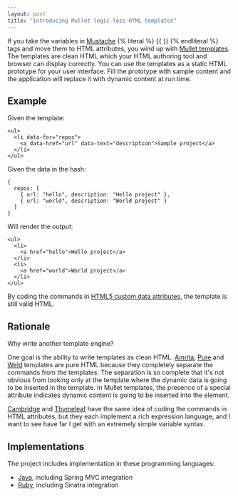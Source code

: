 ```yaml
---
layout: post
title: "Introducing Mullet logic-less HTML templates"
---
```


If you take the variables in
[Mustache](http://mustache.github.com/)
{% literal %} {{ }} {% endliteral %}
tags and move them to HTML attributes, you wind up with
[Mullet templates](http://pukkaone.github.com/mullet/).
The templates are clean HTML which your HTML authoring tool and browser can
display correctly.  You can use the templates as a static HTML prototype for
your user interface.  Fill the prototype with sample content and the
application will replace it with dynamic content at run time.


## Example

Given the template:

    <ul>
      <li data-for="repos">
        <a data-href="url" data-text="description">Sample project</a>
      </li>
    </ul>

Given the data in the hash:

    {
      repos: [
        { url: "hello", description: "Hello project" },
        { url: "world", description: "World project" }
      ]
    }

Will render the output:

    <ul>
      <li>
        <a href="hello">Hello project</a>
      </li>
      <li>
        <a href="world">World project</a>
      </li>
    </ul>

By coding the commands in
[HTML5 custom data attributes](http://www.w3.org/TR/html5/elements.html#embedding-custom-non-visible-data-with-the-data-attributes),
the template is still valid HTML.


## Rationale

Why write another template engine?

One goal is the ability to write templates as clean HTML.
[Amrita](http://amrita.sourceforge.jp/),
[Pure](http://beebole.com/pure/) and
[Weld](https://github.com/hij1nx/weld)
templates are pure HTML because they completely separate the commands from the
templates.  The separation is so complete that it's not obvious from looking
only at the template where the dynamic data is going to be inserted in the
template.  In Mullet templates, the presence of a special attribute indicates
dynamic content is going to be inserted into the element.

[Cambridge](http://code.google.com/p/cambridge/) and
[Thymeleaf](http://www.thymeleaf.org/) have the same idea of coding the
commands in HTML attributes, but they each implement a rich expression language,
and I want to see have far I get with an extremely simple variable syntax.


## Implementations

The project includes implementation in these programming languages:

  * [Java](http://pukkaone.github.com/mullet/java.html), including Spring MVC
    integration
  * [Ruby](http://pukkaone.github.com/mullet/ruby.html), including Sinatra
    integration
